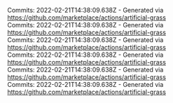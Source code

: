 Commits: 2022-02-21T14:38:09.638Z - Generated via https://github.com/marketplace/actions/artificial-grass
<br>
Commits: 2022-02-21T14:38:09.638Z - Generated via https://github.com/marketplace/actions/artificial-grass
<br>
Commits: 2022-02-21T14:38:09.638Z - Generated via https://github.com/marketplace/actions/artificial-grass
<br>
Commits: 2022-02-21T14:38:09.638Z - Generated via https://github.com/marketplace/actions/artificial-grass
<br>
Commits: 2022-02-21T14:38:09.638Z - Generated via https://github.com/marketplace/actions/artificial-grass
<br>
Commits: 2022-02-21T14:38:09.638Z - Generated via https://github.com/marketplace/actions/artificial-grass
<br>
